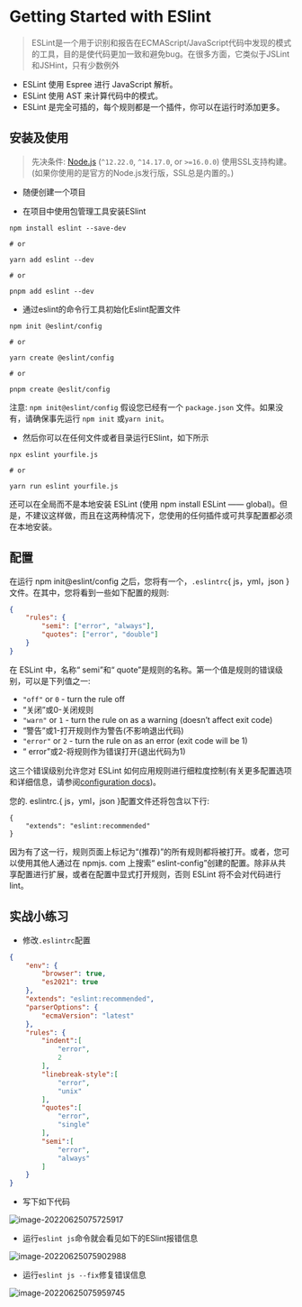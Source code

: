 # Getting Started with ESlint

> ESLint是一个用于识别和报告在ECMAScript/JavaScript代码中发现的模式的工具，目的是使代码更加一致和避免bug。在很多方面，它类似于JSLint和JSHint，只有少数例外

- ESLint 使用 Espree 进行 JavaScript 解析。
- ESLint 使用 AST 来计算代码中的模式。
- ESLint 是完全可插的，每个规则都是一个插件，你可以在运行时添加更多。

## 安装及使用

> 先决条件: [Node.js](https://nodejs.org/en/) (`^12.22.0`, `^14.17.0`, or `>=16.0.0`) 使用SSL支持构建。(如果你使用的是官方的Node.js发行版，SSL总是内置的。)

- 随便创建一个项目

- 在项目中使用包管理工具安装ESlint

```shell
npm install eslint --save-dev

# or

yarn add eslint --dev

# or

pnpm add eslint --dev
```

- 通过eslint的命令行工具初始化Eslint配置文件

```shell
npm init @eslint/config

# or

yarn create @eslint/config

# or

pnpm create @eslit/config

```

注意: `npm init@eslint/config` 假设您已经有一个 `package.json` 文件。如果没有，请确保事先运行 `npm init` 或`yarn init`。

- 然后你可以在任何文件或者目录运行ESlint，如下所示

```shell
npx eslint yourfile.js

# or

yarn run eslint yourfile.js
```

还可以在全局而不是本地安装 ESLint (使用 npm install ESLint —— global)。但是，不建议这样做，而且在这两种情况下，您使用的任何插件或可共享配置都必须在本地安装。

## 配置

在运行 npm init@eslint/config 之后，您将有一个，`.eslintrc`{ js，yml，json }文件。在其中，您将看到一些如下配置的规则:

```json
{
    "rules": {
        "semi": ["error", "always"],
        "quotes": ["error", "double"]
    }
}
```

在 ESLint 中，名称“ semi”和“ quote”是规则的名称。第一个值是规则的错误级别，可以是下列值之一:

- `"off"` or `0` - turn the rule off
- “关闭”或0-关闭规则
- `"warn"` or `1` - turn the rule on as a warning (doesn’t affect exit code)
- “警告”或1-打开规则作为警告(不影响退出代码)
- `"error"` or `2` - turn the rule on as an error (exit code will be 1)
- “ error”或2-将规则作为错误打开(退出代码为1)

这三个错误级别允许您对 ESLint 如何应用规则进行细粒度控制(有关更多配置选项和详细信息，请参阅[configuration docs](https://eslint.org/docs/latest/user-guide/configuring/))。

您的. eslintrc.{ js，yml，json }配置文件还将包含以下行:

```shell
{
    "extends": "eslint:recommended"
}
```

因为有了这一行，规则页面上标记为“(推荐)”的所有规则都将被打开。或者，您可以使用其他人通过在 npmjs. com 上搜索“ eslint-config”创建的配置。除非从共享配置进行扩展，或者在配置中显式打开规则，否则 ESLint 将不会对代码进行 lint。

## 实战小练习

- 修改`.eslintrc`配置

```json
{
    "env": {
        "browser": true,
        "es2021": true
    },
    "extends": "eslint:recommended",
    "parserOptions": {
        "ecmaVersion": "latest"
    },
    "rules": {
        "indent":[
            "error",
            2
        ],
        "linebreak-style":[
            "error",
            "unix"
        ],
        "quotes":[
            "error",
            "single"
        ],
        "semi":[
            "error",
            "always"
        ]
    }
}
```

- 写下如下代码

![image-20220625075725917](https://tva1.sinaimg.cn/large/e6c9d24egy1h3k5smscgdj20yw0qwgo6.jpg)

- 运行`eslint js`命令就会看见如下的ESlint报错信息

![image-20220625075902988](https://tva1.sinaimg.cn/large/e6c9d24egy1h3k5ub461aj20m405wq3m.jpg)

- 运行`eslint js --fix`修复错误信息

![image-20220625075959745](https://tva1.sinaimg.cn/large/e6c9d24egy1h3k5vamqsxj20o60yqwj4.jpg)
